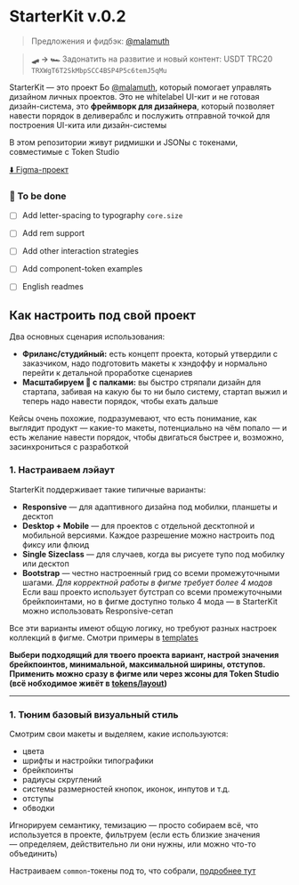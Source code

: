 # StarterKit v.0.2

> Предложения и фидбэк: [@malamuth](https://t.me/malamuth)

> **🛹 → 🏎️** Задонатить на развитие и новый контент: USDT TRC20 `TRXWgT6T2SkMbpSCC4BSP4P5c6temJ5qMu`

StarterKit — это проект Бо [@malamuth](https://t.me/malamuth), который помогает управлять дизайном личных проектов. Это не whitelabel UI-кит и не готовая дизайн-система, это **фреймворк для дизайнера**, который позволяет навести порядок в деливераблс и послужить отправной точкой для построения UI-кита или дизайн-системы

В этом репозитории живут ридмишки и JSONы с токенами, совместимые с Token Studio

[⬇️ Figma-проект]()


### 🚧 To be done
- [ ] Add letter-spacing to typography `core.size`
- [ ] Add rem support
- [ ] Add other interaction strategies
- [ ] Add component-token examples
- [ ] English readmes


## Как настроить под свой проект

Два основных сценария использования:
- **Фриланс/студийный:** есть концепт проекта, который утвердили с заказчиком, надо подготовить макеты к хэндоффу и нормально перейти к детальной проработке сценариев
- **Масштабируем 💩 с палками:** вы быстро стряпали дизайн для стартапа, забивая на какую бы то ни было систему, стартап выжил и теперь надо навести порядок, чтобы ехать дальше

Кейсы очень похожие, подразумевают, что есть понимание, как выглядит продукт — какие-то макеты, потенциально на чём попало — и есть желание навести порядок, чтобы двигаться быстрее и, возможно, засинхрониться с разработкой

### 1. Настраиваем лэйаут

StarterKit поддерживает такие типичные варианты:
- **Responsive** — для адаптивного дизайна под мобилки, планшеты и десктоп
- **Desktop + Mobile** — для проектов с отдельной десктопной и мобильной версиями. Каждое разрешение можно настроить под фиксу или флюид
- **Single Sizeclass** — для случаев, когда вы рисуете тупо под мобилку или десктоп
- **Bootstrap** — честно настроенный грид со всеми промежуточными шагами. _Для корректной работы в фигме требует более 4 модов_ Если ваш проекто использует бутстрап со всеми промежуточными брейкпоинтами, но в фигме доступно только 4 мода — в StarterKit можно использовать Responsive-сетап   

Все эти варианты имеют общую логику, но требуют разных настроек коллекций в фигме. Смотри примеры в [templates](temlates/layout)

**Выбери подходящий для твоего проекта вариант, настрой значения брейкпоинтов, минимальной, максимальной ширины, отступов. Применить можно сразу в фигме или через жсоны для Token Studio (всё нобходимое живёт в [tokens/layout](tokens/layout))**


-------------------------

### 1. Тюним базовый визуальный стиль

Смотрим свои макеты и выделяем, какие используются:
- цвета
- шрифты и настройки типографики
- брейкпоинты
- радиусы скруглений
- системы размерностей кнопок, иконок, инпутов и т.д.
- отступы
- обводки

Игнорируем семантику, темизацию — просто собираем всё, что используется в проекте, фильтруем (если есть близкие значения — определяем, действительно ли они нужны, или можно что-то объединить)

Настраиваем `common`-токены под то, что собрали, [подробнее тут](tokens/common/README.md)